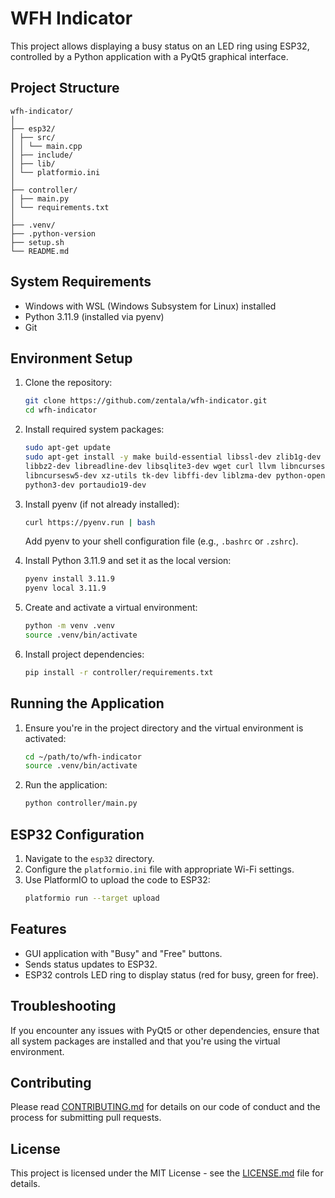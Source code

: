 # WFH Indicator

This project allows displaying a busy status on an LED ring using ESP32, controlled by a Python application with a PyQt5 graphical interface.

## Project Structure

```
wfh-indicator/
│
├── esp32/
│ ├── src/
│ │ └── main.cpp
│ ├── include/
│ ├── lib/
│ └── platformio.ini
│
├── controller/
│ ├── main.py
│ └── requirements.txt
│
├── .venv/
├── .python-version
├── setup.sh
└── README.md
```

## System Requirements

- Windows with WSL (Windows Subsystem for Linux) installed
- Python 3.11.9 (installed via pyenv)
- Git

## Environment Setup

1. Clone the repository:

   ```bash
   git clone https://github.com/zentala/wfh-indicator.git
   cd wfh-indicator
   ```

2. Install required system packages:

   ```bash
   sudo apt-get update
   sudo apt-get install -y make build-essential libssl-dev zlib1g-dev \
   libbz2-dev libreadline-dev libsqlite3-dev wget curl llvm libncurses5-dev \
   libncursesw5-dev xz-utils tk-dev libffi-dev liblzma-dev python-openssl \
   python3-dev portaudio19-dev
   ```

3. Install pyenv (if not already installed):

   ```bash
   curl https://pyenv.run | bash
   ```

   Add pyenv to your shell configuration file (e.g., `.bashrc` or `.zshrc`).

4. Install Python 3.11.9 and set it as the local version:

   ```bash
   pyenv install 3.11.9
   pyenv local 3.11.9
   ```

5. Create and activate a virtual environment:

   ```bash
   python -m venv .venv
   source .venv/bin/activate
   ```

6. Install project dependencies:
   ```bash
   pip install -r controller/requirements.txt
   ```

## Running the Application

1. Ensure you're in the project directory and the virtual environment is activated:

   ```bash
   cd ~/path/to/wfh-indicator
   source .venv/bin/activate
   ```

2. Run the application:
   ```bash
   python controller/main.py
   ```

## ESP32 Configuration

1. Navigate to the `esp32` directory.
2. Configure the `platformio.ini` file with appropriate Wi-Fi settings.
3. Use PlatformIO to upload the code to ESP32:
   ```bash
   platformio run --target upload
   ```

## Features

- GUI application with "Busy" and "Free" buttons.
- Sends status updates to ESP32.
- ESP32 controls LED ring to display status (red for busy, green for free).

## Troubleshooting

If you encounter any issues with PyQt5 or other dependencies, ensure that all system packages are installed and that you're using the virtual environment.

## Contributing

Please read [CONTRIBUTING.md](CONTRIBUTING.md) for details on our code of conduct and the process for submitting pull requests.

## License

This project is licensed under the MIT License - see the [LICENSE.md](LICENSE.md) file for details.
